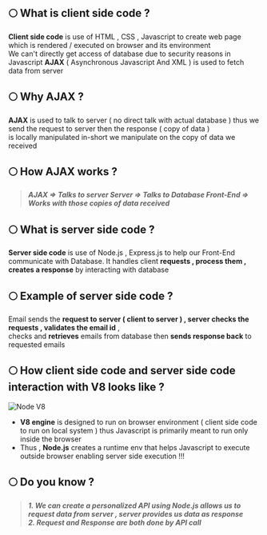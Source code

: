 ## 🌕 What is client side code ?
__Client side code__ is use of HTML , CSS , Javascript to create web page which is rendered / executed on browser and its environment <br>
We can't directly get access of database due to security reasons in Javascript
__AJAX__ ( Asynchronous Javascript And XML ) is used to fetch data from server

## 🌕 Why AJAX ?
__AJAX__ is used to talk to server ( no direct talk with actual database ) thus we send the request to server then the response ( copy of data ) <br>
is locally manipulated in-short we manipulate on the copy of data we received

## 🌕 How AJAX works ?
> ___AJAX => Talks to server
> Server => Talks to Database
> Front-End => Works with those copies of data received___

## 🌕 What is server side code ?
__Server side code__ is use of Node.js , Express.js to help our Front-End communicate with Database.
It handles client __requests , process them , creates a response__ by interacting with database

## 🌕 Example of server side code ?
Email sends the __request to server ( client to server ) , server checks the requests , validates the email id__ , <br> checks and __retrieves__ emails from database then __sends response back__ to requested emails


## 🌕 How client side code and server side code interaction with V8 looks like ?
![Node V8](https://github.com/user-attachments/assets/61982983-b462-4600-a7f4-ffc0e59b0ab2)
- __V8 engine__ is designed to run on browser environment ( client side code to run on local system ) thus Javascript is primarily meant to run only inside the browser <br>
- Thus , __Node.js__ creates a runtime env that helps Javascript to execute outside browser enabling server side execution !!!

## 🌕 Do you know ?
> ___1. We can create a personalized API using Node.js allows us to request data from server , server provides us data as response <br>
> 2. Request and Response are both done by API call___

